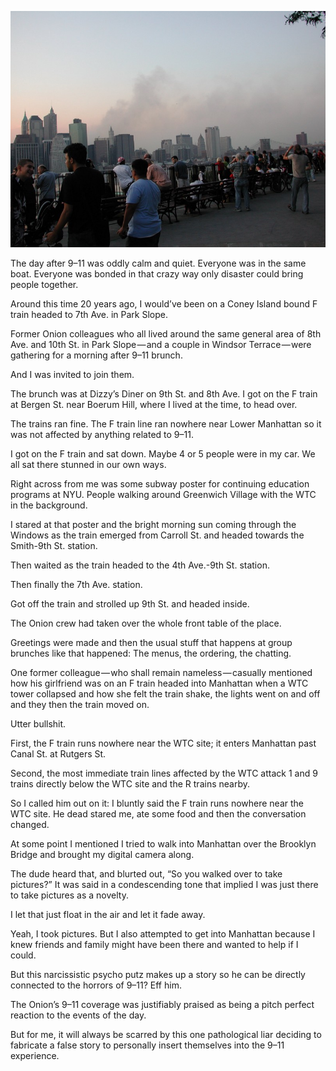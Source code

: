 <!-----
title: 9–12 Memories
description: Recalling My Memories of Having Brunch With Ex-Onion Colleagues the Day After 9–11
date: '2021-09-12T17:39:08.439Z'
slug: dd2296a6a385
----->

![](../img/912-Memories-01.jpg)
<!--The view of Lower Manhattan from the Brooklyn Heights Promenade in the days after 9–11. (Photo by Jack Szwergold; Taken in September 2001)-->

The day after 9–11 was oddly calm and quiet. Everyone was in the same boat. Everyone was bonded in that crazy way only disaster could bring people together.

Around this time 20 years ago, I would’ve been on a Coney Island bound F train headed to 7th Ave. in Park Slope.

Former Onion colleagues who all lived around the same general area of 8th Ave. and 10th St. in Park Slope — and a couple in Windsor Terrace — were gathering for a morning after 9–11 brunch.

And I was invited to join them.

The brunch was at Dizzy’s Diner on 9th St. and 8th Ave. I got on the F train at Bergen St. near Boerum Hill, where I lived at the time, to head over.

The trains ran fine. The F train line ran nowhere near Lower Manhattan so it was not affected by anything related to 9–11.

I got on the F train and sat down. Maybe 4 or 5 people were in my car. We all sat there stunned in our own ways.

Right across from me was some subway poster for continuing education programs at NYU. People walking around Greenwich Village with the WTC in the background.

I stared at that poster and the bright morning sun coming through the Windows as the train emerged from Carroll St. and headed towards the Smith-9th St. station.

Then waited as the train headed to the 4th Ave.-9th St. station.

Then finally the 7th Ave. station.

Got off the train and strolled up 9th St. and headed inside.

The Onion crew had taken over the whole front table of the place.

Greetings were made and then the usual stuff that happens at group brunches like that happened: The menus, the ordering, the chatting.

One former colleague — who shall remain nameless — casually mentioned how his girlfriend was on an F train headed into Manhattan when a WTC tower collapsed and how she felt the train shake, the lights went on and off and they then the train moved on.

Utter bullshit.

First, the F train runs nowhere near the WTC site; it enters Manhattan past Canal St. at Rutgers St.

Second, the most immediate train lines affected by the WTC attack 1 and 9 trains directly below the WTC site and the R trains nearby.

So I called him out on it: I bluntly said the F train runs nowhere near the WTC site. He dead stared me, ate some food and then the conversation changed.

At some point I mentioned I tried to walk into Manhattan over the Brooklyn Bridge and brought my digital camera along.

The dude heard that, and blurted out, “So you walked over to take pictures?” It was said in a condescending tone that implied I was just there to take pictures as a novelty.

I let that just float in the air and let it fade away.

Yeah, I took pictures. But I also attempted to get into Manhattan because I knew friends and family might have been there and wanted to help if I could.

But this narcissistic psycho putz makes up a story so he can be directly connected to the horrors of 9–11? Eff him.

The Onion’s 9–11 coverage was justifiably praised as being a pitch perfect reaction to the events of the day.

But for me, it will always be scarred by this one pathological liar deciding to fabricate a false story to personally insert themselves into the 9–11 experience.
